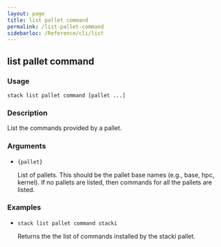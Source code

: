 ```yaml
---
layout: page
title: list pallet command
permalink: /list-pallet-command
sidebarloc: /Reference/cli/list
---
```


## list pallet command

### Usage

`stack list pallet command [pallet ...]`

### Description

List the commands provided by a pallet.

### Arguments

* `{pallet}`

   List of pallets. This should be the pallet base names (e.g., base, hpc,
	kernel). If no pallets are listed, then commands for all the pallets
	are listed.


### Examples

* `stack list pallet command stacki`

   Returns the the list of commands installed by the stacki pallet.



